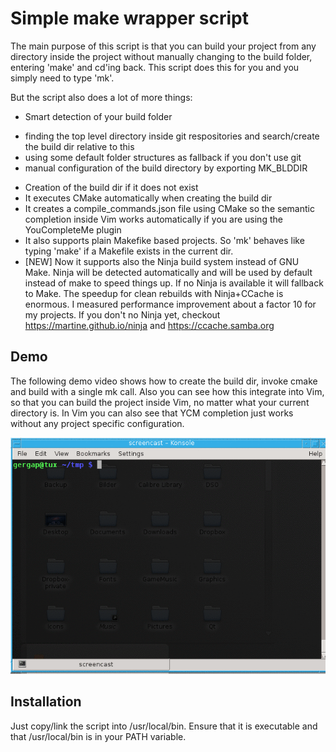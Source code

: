 Simple make wrapper script
==========================

The main purpose of this script is that you can build your project from any
directory inside the project without manually changing to the build folder,
entering 'make' and cd'ing back.
This script does this for you and you simply need to type 'mk'.

But the script also does a lot of more things:

* Smart detection of your build folder
 - finding the top level directory inside git respositories
   and search/create the build dir relative to this
 - using some default folder structures as fallback if you don't use git
 - manual configuration of the build directory by exporting MK_BLDDIR
* Creation of the build dir if it does not exist
* It executes CMake automatically when creating the build dir
* It creates a compile_commands.json file using CMake so the semantic completion
  inside Vim works automatically if you are using the YouCompleteMe plugin
* It also supports plain Makefike based projects. So 'mk' behaves like typing
  'make' if a Makefile exists in the current dir.
* [NEW] Now it supports also the Ninja build system instead of GNU Make.
  Ninja will be detected automatically and will be used by default instead
  of make to speed things up. If no Ninja is available it will fallback to Make.
  The speedup for clean rebuilds with Ninja+CCache is enormous. I measured
  performance improvement about a factor 10 for my projects.
  If you don't no Ninja yet, checkout https://martine.github.io/ninja
  and https://ccache.samba.org

Demo
----

The following demo video shows how to create the build dir, invoke cmake and build with a single mk call. Also you can see how this integrate into Vim, so that you can build the project inside Vim, no matter what your current directory is. In Vim you can also see that YCM completion just works without any project specific configuration.

![Mk Script Demo][demo]

Installation
------------

Just copy/link the script into /usr/local/bin. Ensure that it is executable
and that /usr/local/bin is in your PATH variable.

[demo]: https://github.com/gergap/mk/blob/master/demo.gif

